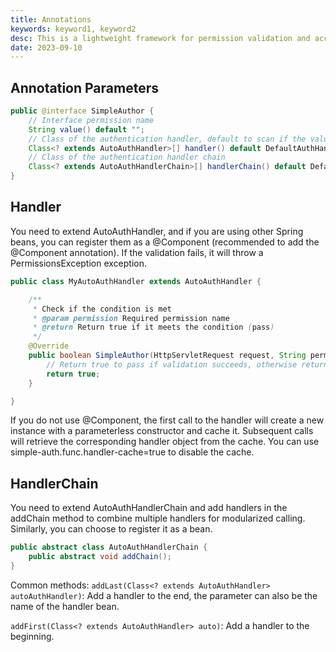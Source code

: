 ```yaml
---
title: Annotations
keywords: keyword1, keyword2
desc: This is a lightweight framework for permission validation and access control based on SpringBoot. It is suitable for lightweight and progressive projects.
date: 2023-09-10
---
```


## Annotation Parameters
```java
public @interface SimpleAuthor {
    // Interface permission name
    String value() default "";
    // Class of the authentication handler, default to scan if the value exists in permissions
    Class<? extends AutoAuthHandler>[] handler() default DefaultAuthHandler.class;
    // Class of the authentication handler chain
    Class<? extends AutoAuthHandlerChain>[] handlerChain() default DefaultAuthHandlerChain.class;
}
```
## Handler
You need to extend AutoAuthHandler, and if you are using other Spring beans, you can register them as a @Component (recommended to add the @Component annotation). If the validation fails, it will throw a PermissionsException exception.
```java
public class MyAutoAuthHandler extends AutoAuthHandler {

    /**
     * Check if the condition is met
     * @param permission Required permission name
     * @return Return true if it meets the condition (pass)
     */
    @Override
    public boolean SimpleAuthor(HttpServletRequest request, String permission){
        // Return true to pass if validation succeeds, otherwise return false
        return true;
    }

}
```
If you do not use @Component, the first call to the handler will create a new instance with a parameterless constructor and cache it. Subsequent calls will retrieve the corresponding handler object from the cache. You can use simple-auth.func.handler-cache=true to disable the cache.

## HandlerChain
You need to extend AutoAuthHandlerChain and add handlers in the addChain method to combine multiple handlers for modularized calling. Similarly, you can choose to register it as a bean.
```java
public abstract class AutoAuthHandlerChain {
    public abstract void addChain();
}
```

Common methods:
`addLast(Class<? extends AutoAuthHandler> autoAuthHandler)`: Add a handler to the end, the parameter can also be the name of the handler bean.

`addFirst(Class<? extends AutoAuthHandler> auto)`: Add a handler to the beginning.